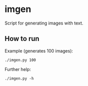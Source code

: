 # imgen
Script for generating images with text.

## How to run

Example (generates 100 images):
```
./imgen.py 100
```

Further help:

```
./imgen.py -h
```
